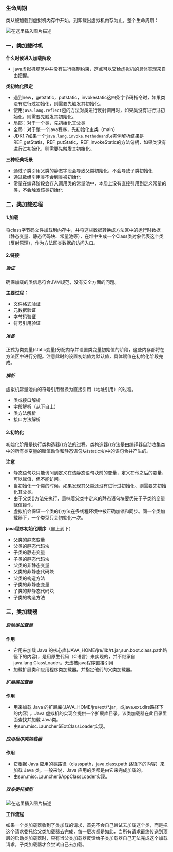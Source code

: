 ### 生命周期
类从被加载到虚拟机内存中开始，到卸载出虚拟机内存为止，整个生命周期：

![在这里插入图片描述](https://img-blog.csdnimg.cn/20190426010632637.png?x-oss-process=image/watermark,type_ZmFuZ3poZW5naGVpdGk,shadow_10,text_aHR0cHM6Ly9ibG9nLmNzZG4ubmV0L3dlaXhpbl80MTkyMjI4OQ==,size_16,color_FFFFFF,t_70)

### 一，类加载时机

**什么时候进入加载阶段**

- java虚拟机规范中并没有进行强制约束，这点可以交给虚拟机的具体实现来自由把握。

**类初始化限定**

- 遇到new，getstatic，putstatic，invokestatic这四条字节码指令时，如果类没有进行过初始化，则需要先触发其初始化。
- 使用`java.lang.reflect`包的方法对类进行反射调用时，如果类没有进行过初始化，则需要先触发其初始化。
- 局部：对于一个类，先初始化其父类
- 全局：对于整一个java程序，先初始化主类（main）
- JDK1.7如果一个`java.lang.invoke.MethodHandle`实例解析结果是REF_getStatis，REF_putStatic，REF_invokeStatic的方法句柄，如果类没有进行过初始化，则需要先触发其初始化。

**三种经典场景**

- 通过子类引用父类的静态字段会导致父类初始化，不会导致子类初始化
- 通过数组引用类不会到类被初始化
- 常量在编译阶段会存入调用类的常量池中，本质上没有直接引用到定义常量的类，不会触发该类初始化

### 二，类加载过程
#### 1.加载
将class字节码文件加载到内存中，并将这些数据转换成方法区中的运行时数据（静态变量、静态代码块、常量池等），在堆中生成一个Class类对象代表这个类（反射原理），作为方法区类数据的访问入口。
#### 2.链接
##### 验证
确保加载的类信息符合JVM规范，没有安全方面的问题。

**主要过程：**

- 文件格式验证
- 元数据验证
- 字节码验证
- 符号引用验证	

##### 准备
正式为类变量(static变量)分配内存并设置类变量初始值的阶段，这些内存都将在方法区中进行分配。注意此时的设置初始值为默认值，具体赋值在初始化阶段完成。

##### 解析
虚拟机常量池内的符号引用替换为直接引用（地址引用）的过程。

- 类或接口解析
- 字段解析（从下自上）
- 类方法解析
- 接口方法解析

#### 3.初始化
初始化阶段是执行类构造器<clinit>()方法的过程。类构造器<clinit>()方法是由编译器自动收集类中的所有类变量的赋值动作和静态语句块(static块)中的语句合并产生的。

**注意**
- 静态语句块只能访问到定义在该静态语句块前的变量，定义在他之后的变量，可以赋值，但不能访问。
- 当初始化一个类的时候，如果发现其父类还没有进行过初始化、则需要先初始化其父类。
- 由于父类<clinit>()方法先执行，意味着父类中定义的静态语句块要优先于子类的变量赋值操作。
- 虚拟机会保证一个类的<clinit>()方法在多线程环境中被正确加锁和同步。同一个类加载器下，一个类型只会初始化一次。

**java程序初始化顺序**（自上到下）

- 父类的静态变量
- 父类的静态代码块
- 子类的静态变量
- 子类的静态代码块
- 父类的非静态变量
- 父类的非静态代码块
- 父类的构造方法
- 子类的非静态变量
- 子类的非静态代码块
- 子类的构造方法

### 三，类加载器
##### 启动类加载器
**作用**
- 它用来加载 Java 的核心库(JAVA_HOME/jre/lib/rt.jar,sun.boot.class.path路径下的内容)，是用原生代码（C语言）来实现的，并不继承自 java.lang.ClassLoader。无法被java程序直接引用
- 加载扩展类和应用程序类加载器。并指定他们的父类加载器。
##### 扩展类加载器
**作用**
- 用来加载 Java 的扩展库(JAVA_HOME/jre/ext/*.jar，或java.ext.dirs路径下的内容) 。Java 虚拟机的实现会提供一个扩展库目录。该类加载器在此目录里面查找并加载 Java类。
- 由sun.misc.Launcher$ExtClassLoader实现。

##### 应用程序类加载器
**作用**
- 它根据 Java 应用的类路径（classpath，java.class.path 路径下的内容）来加载 Java 类。一般来说，Java 应用的类都是由它来完成加载的。
- 由sun.misc.Launcher$AppClassLoader实现。
##### 双亲委托模型

![在这里插入图片描述](https://img-blog.csdnimg.cn/20190426014614540.png?x-oss-process=image/watermark,type_ZmFuZ3poZW5naGVpdGk,shadow_10,text_aHR0cHM6Ly9ibG9nLmNzZG4ubmV0L3dlaXhpbl80MTkyMjI4OQ==,size_16,color_FFFFFF,t_70)

**工作流程**	

如果一个类加载器收到了类加载的请求，首先不会自己尝试去加载这个类，而是把这个请求委托给父类加载器去完成，每一层次都是如此，当所有请求最终传送到顶层的启动类加载器时，只有当父类加载器反馈给子类加载器自己无法完成这个加载请求，子类加载器才会尝试自己去加载。